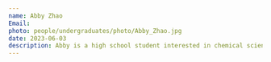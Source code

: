 ```yaml
---
name: Abby Zhao
Email:
photo: people/undergraduates/photo/Abby_Zhao.jpg
date: 2023-06-03
description: Abby is a high school student interested in chemical science.
---
```

